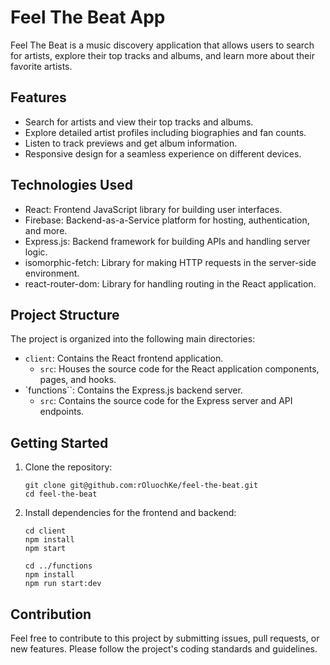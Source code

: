 # Feel The Beat App

Feel The Beat is a music discovery application that allows users to search for artists, explore their top tracks and albums, and learn more about their favorite artists.

## Features

- Search for artists and view their top tracks and albums.
- Explore detailed artist profiles including biographies and fan counts.
- Listen to track previews and get album information.
- Responsive design for a seamless experience on different devices.

## Technologies Used

- React: Frontend JavaScript library for building user interfaces.
- Firebase: Backend-as-a-Service platform for hosting, authentication, and more.
- Express.js: Backend framework for building APIs and handling server logic.
- isomorphic-fetch: Library for making HTTP requests in the server-side environment.
- react-router-dom: Library for handling routing in the React application.

## Project Structure

The project is organized into the following main directories:

- `client`: Contains the React frontend application.
  - `src`: Houses the source code for the React application components, pages, and hooks.
- `functions``: Contains the Express.js backend server.
  - `src`: Contains the source code for the Express server and API endpoints.

## Getting Started

1. Clone the repository:
    ```
    git clone git@github.com:rOluochKe/feel-the-beat.git
    cd feel-the-beat
    ```
2. Install dependencies for the frontend and backend:
    ```
    cd client
    npm install
    npm start

    cd ../functions
    npm install
    npm run start:dev
    ```

## Contribution

Feel free to contribute to this project by submitting issues, pull requests, or new features. Please follow the project's coding standards and guidelines.
